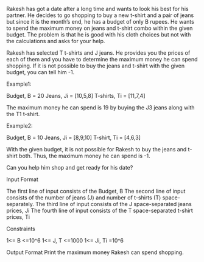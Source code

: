 Rakesh has got a date after a long time and wants to look his best for his partner. He decides to go shopping to buy a new t-shirt and a pair of jeans 
but since it is the month’s end, he has a budget of only B rupees. He wants to spend the maximum money on jeans and t-shirt combo within the given budget. 
The problem is that he is good with his cloth choices but not with the calculations and asks for your help. 

Rakesh has selected T t-shirts and J jeans. He provides you the prices of each of them and you have to determine the maximum money he can spend shopping. 
If it is not possible to buy the jeans and t-shirt with the given budget, you can tell him -1.

Example1:

Budget, B = 20
Jeans, Ji = [10,5,8]
T-shirts, Ti = [11,7,4]

The maximum money he can spend is 19 by buying the J3 jeans along with the T1 t-shirt.

Example2:

Budget, B = 10
Jeans, Ji = [8,9,10]
T-shirt, Ti = [4,6,3]

With the given budget, it is not possible for Rakesh to buy the jeans and t-shirt both. Thus, the maximum money he can spend is -1.

Can you help him shop and get ready for his date?


Input Format

The first line of input consists of the Budget, B
The second line of input consists of the number of jeans (J) and number of t-shirts (T) space-separately.
The third line of input consists of the J space-separated jeans prices, Ji
The fourth line of input consists of the T space-separated t-shirt prices, Ti

Constraints

1<= B <=10^6
1<= J, T <=1000
1<= Ji, Ti =10^6


Output Format
Print the maximum money Rakesh can spend shopping.
